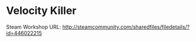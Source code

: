 # Velocity Killer

Steam Workshop URL: http://steamcommunity.com/sharedfiles/filedetails/?id=446022215
